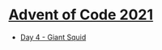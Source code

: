 # [Advent of Code 2021](https://adventofcode.com/2021)

* [Day 4 - Giant Squid](https://adventofcode.com/2021/day/4)

